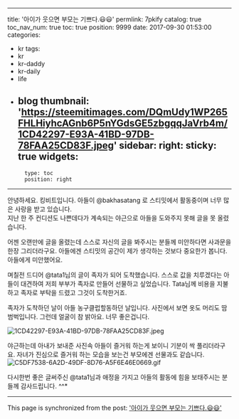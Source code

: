 
---
title: '아이가 웃으면 부모는 기쁘다.😃😃'
permlink: 7pkify
catalog: true
toc_nav_num: true
toc: true
position: 9999
date: 2017-09-30 01:53:00
categories:
- kr
tags:
- kr
- kr-daddy
- kr-daily
- life
- blog
thumbnail: 'https://steemitimages.com/DQmUdy1WP265FHLHiyhcAGnb6P5nYGdsGE5zbgqqJaVrb4m/1CD42297-E93A-41BD-97DB-78FAA25CD83F.jpeg'
sidebar:
    right:
        sticky: true
widgets:
    -
        type: toc
        position: right
---


안녕하세요. 킹비트입니다. 아들이 @bakhasatang 로 스티밋에서 활동중이며 너무 많은 사랑을 받고 있습니다.  
지난 한 주 컨디션도 나쁜데다가 계속되는 야근으로 아들을 도와주지 못해 글을 못 올렸습니다. 

어젠 오랜만에 글을 올렸는데 스스로 자신의 글을 봐주시는 분들께 미안하다면 사과문을 한장 그리더라구요. 아들에겐 스티밋의 공간이 제가 생각하는 것보다 중요한가 봅니다.  아들에게 미안했어요. 

며칠전 드디어 @tata1님의 글이 족자가 되어 도착했습니다.  스스로 값을 치루겠다는 아들이 대견하여 저희 부부가 족자로 만들어 선물하고 싶었습니다.  Tata님께 비용을 지불하고 족자로 부탁을 드렸고 그것이 도착한거죠.  

족자가 도착하던 날이 아들 농구클럽할동하던 날입니다.  사진에서 보면 옷도 머리도 땀범벅입니다. 그런데 얼굴이 참 밝아요.  너무 좋은겁니다. 

 ![1CD42297-E93A-41BD-97DB-78FAA25CD83F.jpeg](https://steemitimages.com/DQmUdy1WP265FHLHiyhcAGnb6P5nYGdsGE5zbgqqJaVrb4m/1CD42297-E93A-41BD-97DB-78FAA25CD83F.jpeg)

야근하는데 아내가 보내준 사진속 아들이 즐거워 하는게 보이니 기분이 싹 풀리더라구요.  자녀가 진심으로 즐거워 하는 모습을 보는건 부모에겐 선물과도 같습니다. 
![C5DF7538-6A2D-49DF-8D76-A5F6E46E0669.gif](https://steemitimages.com/DQmQjHTB62qzSpKdDRRJU8hN4fWntAj4xvqTZdKAN6C1hKz/C5DF7538-6A2D-49DF-8D76-A5F6E46E0669.gif)

다시한번 좋은 글써주신 @tata1님과 애정을 가지고 아들의 활동에 힘을 보태주시는 분들께 감사드립니다. ^^*

- - -

This page is synchronized from the post: ['아이가 웃으면 부모는 기쁘다.😃😃'](https://steemit.com/@kingbit/7pkify)
